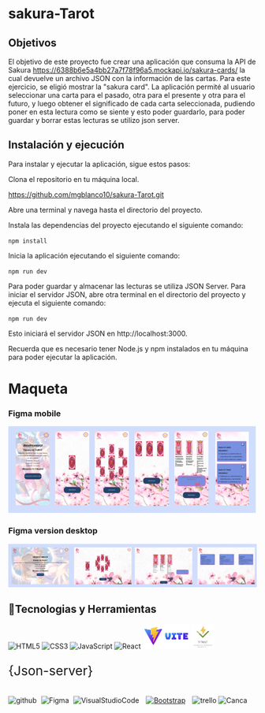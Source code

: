 # sakura-Tarot

## Objetivos
El objetivo de este proyecto fue crear una aplicación que consuma la API de Sakura https://6388b6e5a4bb27a7f78f96a5.mockapi.io/sakura-cards/  la cual devuelve un archivo JSON con la información de las cartas. Para este ejercicio, se eligió mostrar la "sakura card". La aplicación permité al usuario seleccionar una carta para el pasado, otra para el presente y otra para el futuro, y luego obtener el significado de cada carta seleccionada, pudiendo poner en esta lectura como se siente y esto poder guardarlo, para poder guardar y borrar estas lecturas se utilizo json server.

## Instalación y ejecución
Para instalar y ejecutar la aplicación, sigue estos pasos:

Clona el repositorio en tu máquina local.

https://github.com/mgblanco10/sakura-Tarot.git

Abre una terminal y navega hasta el directorio del proyecto.

Instala las dependencias del proyecto ejecutando el siguiente comando:

`npm install`

Inicia la aplicación ejecutando el siguiente comando:

`npm run dev`  

Para poder guardar y almacenar las lecturas se utiliza JSON Server. Para iniciar el servidor JSON, abre otra terminal en el directorio del proyecto y ejecuta el siguiente comando:

`npm run dev`

Esto iniciará el servidor JSON en http://localhost:3000.

Recuerda que es necesario tener Node.js y npm instalados en tu máquina para poder ejecutar la aplicación.

# Maqueta 
### Figma mobile
![Enlace al diseño Versión Mobil en Figma](app/src/assets/figmaMobile.png)
### Figma version desktop
![Enlace al diseño Versión Desktop en Figmfig](app/src/assets/figmaDesktop.png)

## :hammer:Tecnologias y Herramientas

<div align=""> 
<img src="https://profilinator.rishav.dev/skills-assets/html5-original-wordmark.svg" alt="HTML5" height="50" />  
<img src="https://profilinator.rishav.dev/skills-assets/css3-original-wordmark.svg" alt="CSS3" height="50" />  
<img src="https://profilinator.rishav.dev/skills-assets/javascript-original.svg" alt="JavaScript" height="50" />
<img src="https://profilinator.rishav.dev/skills-assets/react-original-wordmark.svg" alt="React" height="50" /> 
  <img src="./app/src/assets/vite.png" alt="Vite" height="50" />
  <img src="./app/src/assets/vitest.png" alt="Vitest" height="50" />
<p style="font-size: 26px;">{Json-server}</p> 
</div>

<div align="">  
<img src="https://cdn-icons-png.flaticon.com/512/25/25231.png" alt="github" width="50" heigth="50"/>
<img style="margin: 5px" src="https://profilinator.rishav.dev/skills-assets/figma-icon.svg" alt="Figma" height="50" />
<img src="https://upload.wikimedia.org/wikipedia/commons/thumb/9/9a/Visual_Studio_Code_1.35_icon.svg/512px-Visual_Studio_Code_1.35_icon.svg.png" alt="VisualStudioCode" height="50" />
<a href="https://getbootstrap.com/docs/3.4/javascript/" target="_blank"><img style="margin: 10px" src="https://profilinator.rishav.dev/skills-assets/bootstrap-plain.svg" alt="Bootstrap" height="50" /></a>  
<img src="https://w7.pngwing.com/pngs/115/721/png-transparent-trello-social-icons-icon.png" alt="trello" width="50" heigth="50"/>
 <img src="https://1000marcas.net/wp-content/uploads/2020/01/logo-Canva.png" alt="Canca" width="60" heigth="60"/>
</div>





